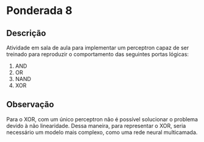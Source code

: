 # Ponderada 8

## Descrição 
Atividade em sala de aula para implementar um perceptron capaz de ser treinado para reproduzir o comportamento das seguintes portas lógicas:

1. AND
2. OR
3. NAND
4. XOR

## Observação
Para o XOR, com um único perceptron não é possível solucionar o problema devido à não linearidade. Dessa maneira, para representar o XOR, seria necessário um modelo mais complexo, como uma rede neural multicamada.
